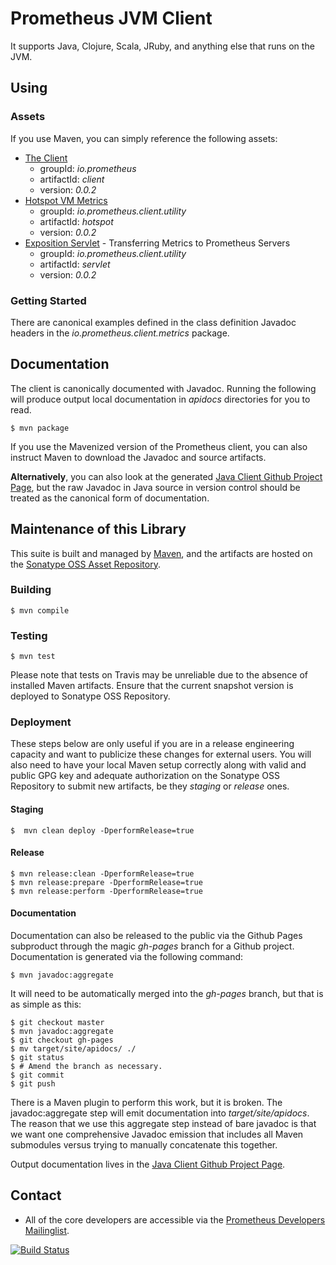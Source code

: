 # Prometheus JVM Client
It supports Java, Clojure, Scala, JRuby, and anything else that runs on the JVM.

## Using
### Assets
If you use Maven, you can simply reference the following
assets:

  * [The Client](http://mvnrepository.com/artifact/io.prometheus/client)
    * groupId: _io.prometheus_
    * artifactId: _client_
    * version: _0.0.2_
  * [Hotspot VM Metrics](http://mvnrepository.com/artifact/io.prometheus.client.utility/hotspot)
    * groupId: _io.prometheus.client.utility_
    * artifactId: _hotspot_
    * version: _0.0.2_
  * [Exposition Servlet](http://mvnrepository.com/artifact/io.prometheus.client.utility/servlet) - Transferring Metrics to Prometheus Servers
    * groupId: _io.prometheus.client.utility_
    * artifactId: _servlet_
    * version: _0.0.2_

### Getting Started
There are canonical examples defined in the class definition Javadoc headers in the _io.prometheus.client.metrics_ package.

## Documentation
The client is canonically documented with Javadoc.  Running the following will produce output local documentation
in _apidocs_ directories for you to read.

    $ mvn package

If you use the Mavenized version of the Prometheus client, you can also instruct Maven to download the Javadoc and
source artifacts.

<strong>Alternatively</strong>, you can also look at the generated [Java Client
Github Project Page](http://prometheus.github.io/client_java), but the raw
Javadoc in Java source in version control should be treated as the canonical
form of documentation.

## Maintenance of this Library
This suite is built and managed by [Maven](http://maven.apache.org), and the
artifacts are hosted on the [Sonatype OSS Asset Repository](https://docs.sonatype.org/display/Repository/Sonatype+OSS+Maven+Repository+Usage+Guide).

### Building

    $ mvn compile

### Testing

    $ mvn test

Please note that tests on Travis may be unreliable due to the absence of
installed Maven artifacts.  Ensure that the current snapshot version is
deployed to Sonatype OSS Repository.

###  Deployment
These steps below are only useful if you are in a release engineering capacity
and want to publicize these changes for external users.  You will also need to
have your local Maven setup correctly along with valid and public GPG key and
adequate authorization on the Sonatype OSS Repository to submit new artifacts,
be they _staging_ or _release_ ones.

#### Staging
    $  mvn clean deploy -DperformRelease=true

#### Release
    $ mvn release:clean -DperformRelease=true
    $ mvn release:prepare -DperformRelease=true
    $ mvn release:perform -DperformRelease=true

#### Documentation
Documentation can also be released to the public via the Github Pages subproduct
through the magic _gh-pages_ branch for a Github project.  Documentation is
generated via the following command:

    $ mvn javadoc:aggregate

It will need to be automatically merged into the _gh-pages_ branch, but that is
as simple as this:

    $ git checkout master
    $ mvn javadoc:aggregate
    $ git checkout gh-pages
    $ mv target/site/apidocs/ ./
    $ git status
    $ # Amend the branch as necessary.
    $ git commit
    $ git push

There is a Maven plugin to perform this work, but it is broken.  The
javadoc:aggregate step will emit documentation into
_target/site/apidocs_.  The reason that we use this aggregate step instead
of bare javadoc is that we want one comprehensive Javadoc emission that includes
all Maven submodules versus trying to manually concatenate this together.

Output documentation lives in the [Java Client Github Project
Page](http://prometheus.github.io/client_java).


## Contact
  * All of the core developers are accessible via the [Prometheus Developers Mailinglist](https://groups.google.com/forum/?fromgroups#!forum/prometheus-developers).


[![Build Status](https://travis-ci.org/prometheus/client_java.png?branch=master)](https://travis-ci.org/prometheus/client_java)
